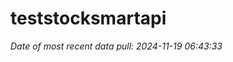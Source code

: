 
<!-- README.md is generated from README.Rmd. Please edit that file -->

# teststocksmartapi

*Date of most recent data pull: 2024-11-19 06:43:33*
